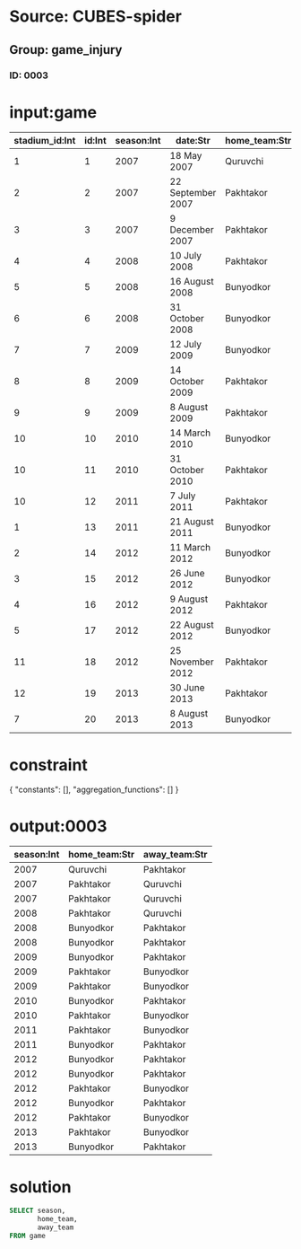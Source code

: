# Source: CUBES-spider
## Group: game_injury
### ID: 0003

# input:game

| stadium_id:Int | id:Int | season:Int | date:Str | home_team:Str | away_team:Str | score:Str | competition:Str |
|---|---|---|---|---|---|---|---|
| 1 | 1 | 2007 | 18 May 2007 | Quruvchi | Pakhtakor | 1–1 | League |
| 2 | 2 | 2007 | 22 September 2007 | Pakhtakor | Quruvchi | 0–0 | League |
| 3 | 3 | 2007 | 9 December 2007 | Pakhtakor | Quruvchi | 0–0 (7:6) | Cup |
| 4 | 4 | 2008 | 10 July 2008 | Pakhtakor | Quruvchi | 1–1 | League |
| 5 | 5 | 2008 | 16 August 2008 | Bunyodkor | Pakhtakor | 1–1 | League |
| 6 | 6 | 2008 | 31 October 2008 | Bunyodkor | Pakhtakor | 3–1 | Cup |
| 7 | 7 | 2009 | 12 July 2009 | Bunyodkor | Pakhtakor | 2–1 | League |
| 8 | 8 | 2009 | 14 October 2009 | Pakhtakor | Bunyodkor | 0–0 | League |
| 9 | 9 | 2009 | 8 August 2009 | Pakhtakor | Bunyodkor | 1–0 | Cup |
| 10 | 10 | 2010 | 14 March 2010 | Bunyodkor | Pakhtakor | 2–1 | League |
| 10 | 11 | 2010 | 31 October 2010 | Pakhtakor | Bunyodkor | 0–0 | League |
| 10 | 12 | 2011 | 7 July 2011 | Pakhtakor | Bunyodkor | 0–0 | League |
| 1 | 13 | 2011 | 21 August 2011 | Bunyodkor | Pakhtakor | 2–1 | League |
| 2 | 14 | 2012 | 11 March 2012 | Bunyodkor | Pakhtakor | – | Supercup |
| 3 | 15 | 2012 | 26 June 2012 | Bunyodkor | Pakhtakor | 2–0 | League |
| 4 | 16 | 2012 | 9 August 2012 | Pakhtakor | Bunyodkor | 1–1 | League |
| 5 | 17 | 2012 | 22 August 2012 | Bunyodkor | Pakhtakor | 1–1 | Cup |
| 11 | 18 | 2012 | 25 November 2012 | Pakhtakor | Bunyodkor | 1–3 | Cup |
| 12 | 19 | 2013 | 30 June 2013 | Pakhtakor | Bunyodkor | 0–2 | League |
| 7 | 20 | 2013 | 8 August 2013 | Bunyodkor | Pakhtakor | 1–2 | League |

# constraint

{
  "constants": [],
  "aggregation_functions": []
}

# output:0003

| season:Int | home_team:Str | away_team:Str |
|---|---|---|
| 2007 | Quruvchi | Pakhtakor |
| 2007 | Pakhtakor | Quruvchi |
| 2007 | Pakhtakor | Quruvchi |
| 2008 | Pakhtakor | Quruvchi |
| 2008 | Bunyodkor | Pakhtakor |
| 2008 | Bunyodkor | Pakhtakor |
| 2009 | Bunyodkor | Pakhtakor |
| 2009 | Pakhtakor | Bunyodkor |
| 2009 | Pakhtakor | Bunyodkor |
| 2010 | Bunyodkor | Pakhtakor |
| 2010 | Pakhtakor | Bunyodkor |
| 2011 | Pakhtakor | Bunyodkor |
| 2011 | Bunyodkor | Pakhtakor |
| 2012 | Bunyodkor | Pakhtakor |
| 2012 | Bunyodkor | Pakhtakor |
| 2012 | Pakhtakor | Bunyodkor |
| 2012 | Bunyodkor | Pakhtakor |
| 2012 | Pakhtakor | Bunyodkor |
| 2013 | Pakhtakor | Bunyodkor |
| 2013 | Bunyodkor | Pakhtakor |

# solution

```sql
SELECT season,
       home_team,
       away_team
FROM game
```
